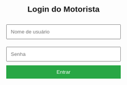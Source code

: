 <!DOCTYPE html>
<html lang="pt-BR">
<head>
  <meta charset="UTF-8">
  <meta name="viewport" content="width=device-width, initial-scale=1.0">
  <title>Login Motorista - Táxi Missões</title>
  <style>
    body { font-family: Arial, sans-serif; text-align: center; padding: 20px; }
    input { padding: 10px; margin: 10px 0; width: 80%; max-width: 300px; }
    button { padding: 10px; width: 80%; max-width: 300px; background-color: #28a745; color: white; border: none; cursor: pointer; }
    button:hover { background-color: #218838; }
  </style>
</head>
<body>
  <h2>Login do Motorista</h2>
  <form id="loginForm">
    <input type="text" id="username" placeholder="Nome de usuário" required><br>
    <input type="password" id="password" placeholder="Senha" required><br>
    <button type="submit">Entrar</button>
  </form>
  <script src="https://www.gstatic.com/firebasejs/9.22.2/firebase-app.js"></script>
  <script src="https://www.gstatic.com/firebasejs/9.22.2/firebase-auth.js"></script>
  <script>
    const firebaseConfig = {
      apiKey: "SUA_API_KEY",
      authDomain: "SEU_DOMINIO.firebaseapp.com",
      databaseURL: "https://SEU_DOMINIO-default-rtdb.firebaseio.com",
      projectId: "SEU_PROJETO",
      storageBucket: "SEU_BUCKET.appspot.com",
      messagingSenderId: "ID_MENSAGEM",
      appId: "SEU_APP_ID"
    };

    firebase.initializeApp(firebaseConfig);
    const auth = firebase.auth();

    const form = document.getElementById("loginForm");
    form.addEventListener("submit", (e) => {
      e.preventDefault();
      const username = document.getElementById("username").value;
      const password = document.getElementById("password").value;

      auth.signInWithEmailAndPassword(username, password).then(user => {
        window.location.href = "admin.html";  // Redireciona para o painel do motorista
      }).catch(err => {
        alert("Erro no login: " + err.message);
      });
    });
  </script>
</body>
</html>
